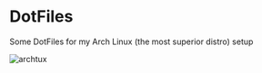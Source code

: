 # DotFiles
Some DotFiles for my Arch Linux (the most superior distro) setup


![archtux](https://user-images.githubusercontent.com/32781400/135163117-0ba32a0e-3362-4fd4-b22c-9c98ee71d60f.png)
